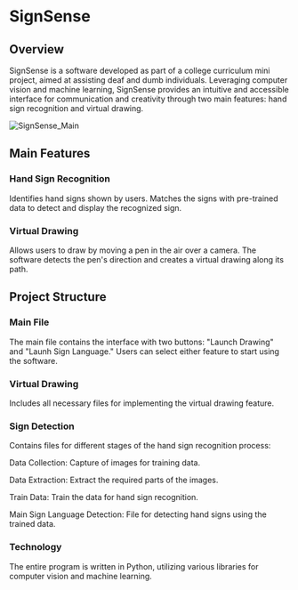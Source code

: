 # SignSense

## Overview

SignSense is a software developed as part of a college curriculum mini project, aimed at assisting deaf and dumb individuals. Leveraging computer vision and machine learning, SignSense provides an intuitive and accessible interface for communication and creativity through two main features: hand sign recognition and virtual drawing.

![SignSense_Main](https://github.com/abey003/SignSense/assets/96768878/09c8089d-1cc1-4291-a5f6-2e0c07bd1c47)


## Main Features

### Hand Sign Recognition
Identifies hand signs shown by users.
Matches the signs with pre-trained data to detect and display the recognized sign.

### Virtual Drawing
Allows users to draw by moving a pen in the air over a camera.
The software detects the pen's direction and creates a virtual drawing along its path.

## Project Structure

### Main File
The main file contains the interface with two buttons: "Launch Drawing" and "Launh Sign Language."
Users can select either feature to start using the software.

### Virtual Drawing
Includes all necessary files for implementing the virtual drawing feature.

### Sign Detection
Contains files for different stages of the hand sign recognition process:

Data Collection: Capture of images for training data.

Data Extraction: Extract the required parts of the images.

Train Data: Train the data for hand sign recognition.

Main Sign Language Detection: File for detecting hand signs using the trained data.

### Technology
The entire program is written in Python, utilizing various libraries for computer vision and machine learning.
